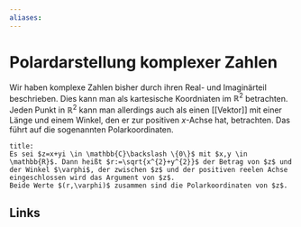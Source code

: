 ```yaml
---
aliases: 
---
```

# Polardarstellung komplexer Zahlen 
Wir haben komplexe Zahlen bisher durch ihren Real- und Imaginärteil beschrieben. Dies kann man als kartesische Koordniaten im $\mathbb{R}^{2}$ betrachten. Jeden Punkt in $\mathbb{R}^{2}$ kann man allerdings auch als einen [[Vektor]] mit einer Länge und einem Winkel, den er zur positiven $x$-Achse hat, betrachten. Das führt auf die sogenannten Polarkoordinaten.
```ad-abstract
title:
Es sei $z=x+yi \in \mathbb{C}\backslash \{0\}$ mit $x,y \in \mathbb{R}$. Dann heißt $r:=\sqrt{x^{2}+y^{2}}$ der Betrag von $z$ und der Winkel $\varphi$, der zwischen $z$ und der positiven reelen Achse eingeschlossen wird das Argument von $z$.
Beide Werte $(r,\varphi)$ zusammen sind die Polarkoordinaten von $z$.
```

## Links
